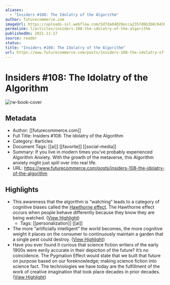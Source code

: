 ```yaml
---
aliases:
  - "Insiders #108: The Idolatry of the Algorithm"
author: futurecommerce.com
imageUrl: https://uploads-ssl.webflow.com/5d7da04028ecca2357d6b3b0/6430de45aa53c71886fd0d07_Untitled-(7).png
permalink: l/articles/insiders-108-the-idolatry-of-the-algorithm
publishedOn: 2021-11-17
source: reader
status: 
title: "Insiders #108: The Idolatry of the Algorithm"
url: https://www.futurecommerce.com/posts/insiders-108-the-idolatry-of-the-algorithm
---
```

# Insiders #108: The Idolatry of the Algorithm

![rw-book-cover](https://uploads-ssl.webflow.com/5d7da04028ecca2357d6b3b0/6430de45aa53c71886fd0d07_Untitled-(7).png)

## Metadata

- Author: [[futurecommerce.com]]
- Full Title: Insiders #108: The Idolatry of the Algorithm
- Category: #articles
- Document Tags: [[ai]] [[favorite]] [[social-media]]
- Summary: If you live in modern times you’ve probably experienced Algorithm Anxiety. With the growth of the metaverse, this Algorithm anxiety might just spill over into real life.
- URL: https://www.futurecommerce.com/posts/insiders-108-the-idolatry-of-the-algorithm

## Highlights

- This awareness that the algorithm is “watching” leads to a category of cognitive biases called the [Hawthorne effect](https://en.wikipedia.org/wiki/Hawthorne_effect). The Hawthorne effect occurs when people behave differently because they know they are being watched. ([View Highlight](https://read.readwise.io/read/01hr9gtx9v3gg1tx713r6gatj3))
    - Tags: [[personalization]] [[ai]]
- The more “artificially intelligent” the world becomes, the more cognitive weight it places on the consumer to continuously maintain a garden that a single pest could destroy. ([View Highlight](https://read.readwise.io/read/01hr9gxcsxnc2q2p0azesx6jvq))
- Have you ever found it curious that science fiction writers of the early 1900s were eerily accurate in their depiction of the future? It’s no coincidence. The Pygmalion Effect would state that we built that future on purpose based on our foreknowledge; making science fiction into science fact. The technologies we have today are the fulfillment of the work of creative imagination that took place decades in prior decades. ([View Highlight](https://read.readwise.io/read/01hr9gy5r8f5tvfkbpf1wx3tj0))
